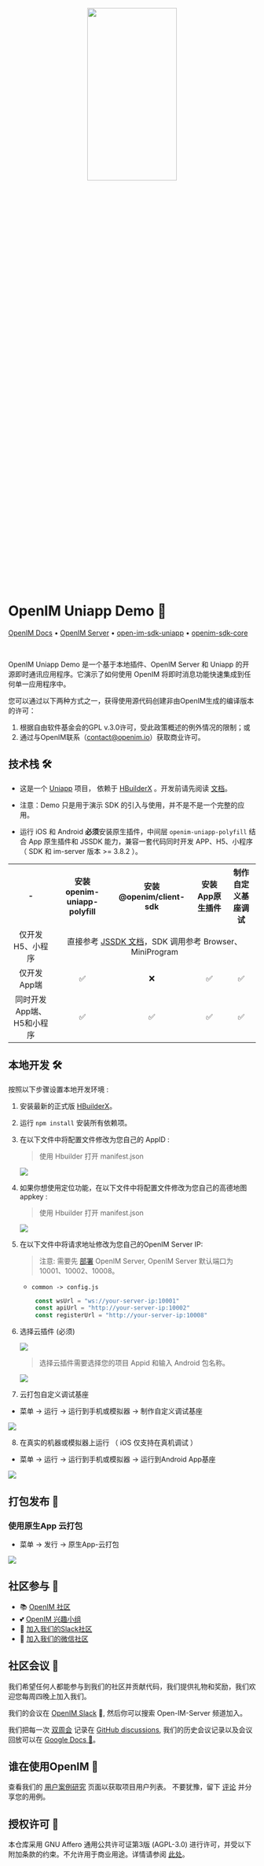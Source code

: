 <p align="center">
    <a href="https://www.openim.online">
        <img src="./doc/openim-logo.gif" width="60%" height="30%"/>
    </a>
</p>

# OpenIM Uniapp Demo 💬

<p>
  <a href="https://doc.rentsoft.cn/">OpenIM Docs</a>
  •
  <a href="https://github.com/openimsdk/open-im-server">OpenIM Server</a>
  •
  <a href="https://github.com/openimsdk/open-im-sdk-uniapp">open-im-sdk-uniapp</a>
  •
  <a href="https://github.com/openimsdk/openim-sdk-core">openim-sdk-core</a>
</p>

<br>

OpenIM Uniapp Demo 是一个基于本地插件、OpenIM Server 和 Uniapp 的开源即时通讯应用程序。它演示了如何使用 OpenIM 将即时消息功能快速集成到任何单一应用程序中。

您可以通过以下两种方式之一，获得使用源代码创建非由OpenIM生成的编译版本的许可：
1. 根据自由软件基金会的GPL v.3.0许可，受此政策概述的例外情况的限制；或
2. 通过与OpenIM联系（contact@openim.io）获取商业许可。

## 技术栈 🛠️

- 这是一个 [Uniapp](https://uniapp.dcloud.net.cn/) 项目， 依赖于 [HBuilderX](https://www.dcloud.io/hbuilderx.html) 。开发前请先阅读 [文档](https://docs.openim.io/zh-Hans/sdks/quickstart/uniapp)。

- 注意：Demo 只是用于演示 SDK 的引入与使用，并不是不是一个完整的应用。

- 运行 iOS 和 Android **必须**安装原生插件，中间层 `openim-uniapp-polyfill` 结合 App 原生插件和 JSSDK 能力，兼容一套代码同时开发 APP、H5、小程序（ SDK 和 im-server 版本 >= 3.8.2 ）。

<table>
  <tr>
    <th style="text-align: center;">-</th>
    <th style="text-align: center;">安装 openim-uniapp-polyfill</th>
    <th style="text-align: center;">安装 @openim/client-sdk</th>
    <th style="text-align: center;">安装 App原生插件</th>
    <th style="text-align: center;">制作自定义基座调试</th>
  </tr>
  <tr>
    <td style="text-align: center;">仅开发H5、小程序</td>
    <td style="text-align: center;" colspan="5">直接参考 <a href="https://docs.openim.io/zh-Hans/sdks/quickstart/miniProgram">JSSDK 文档<a>，SDK 调用参考 Browser、MiniProgram </td>
  </tr>
  <tr>
    <td style="text-align: center;">仅开发App端</td>
    <td style="text-align: center;">✅</td>
    <td style="text-align: center;">❌</td>
    <td style="text-align: center;">✅</td>
    <td style="text-align: center;">✅</td>
  </tr>
  <tr>
    <td style="text-align: center;">同时开发App端、H5和小程序</td>
    <td style="text-align: center;">✅</td>
    <td style="text-align: center;">✅</td>
    <td style="text-align: center;">✅</td>
    <td style="text-align: center;">✅</td>
  </tr>
</table>

## 本地开发 🛠️

按照以下步骤设置本地开发环境 :

1. 安装最新的正式版 [HBuilderX](https://www.dcloud.io/hbuilderx.html)。

2. 运行 `npm install` 安装所有依赖项。

3. 在以下文件中将配置文件修改为您自己的 AppID :
    > 使用 Hbuilder 打开 manifest.json

    ![](./doc/config.png)

4. 如果你想使用定位功能，在以下文件中将配置文件修改为您自己的高德地图 appkey :
   > 使用 Hbuilder 打开 manifest.json

    ![](./doc/config2.png)

5. 在以下文件中将请求地址修改为您自己的OpenIM Server IP:
   > 注意: 需要先 [部署](https://github.com/openimsdk/open-im-server#rocket-quick-start) OpenIM Server, OpenIM Server 默认端口为 10001、10002、10008。
   - `common -> config.js`

     ```js
      const wsUrl = "ws://your-server-ip:10001"
      const apiUrl = "http://your-server-ip:10002"
      const registerUrl = "http://your-server-ip:10008"
     ```

6. 选择云插件 (必须)

    ![](./doc/select.png)

    > 选择云插件需要选择您的项目 Appid 和输入 Android 包名称。

    ![](./doc/plugin.png)

7. 云打包自定义调试基座

  - 菜单 -> 运行 -> 运行到手机或模拟器 -> 制作自定义调试基座

  ![](./doc/dev.png)
  

8. 在真实的机器或模拟器上运行 （ iOS 仅支持在真机调试 ）

  - 菜单 -> 运行 -> 运行到手机或模拟器 -> 运行到Android App基座

  ![](./doc/run_dev.png)

## 打包发布 🚀

### 使用原生App 云打包

  - 菜单 -> 发行 -> 原生App-云打包

  ![](./doc/build.png)


## 社区参与 :busts_in_silhouette:

- 📚 [OpenIM 社区](https://github.com/OpenIMSDK/community)
- 💕 [OpenIM 兴趣小组](https://github.com/Openim-sigs)
- 🚀 [加入我们的Slack社区](https://join.slack.com/t/openimsdk/shared_invite/zt-2ijy1ys1f-O0aEDCr7ExRZ7mwsHAVg9A)
- :eyes: [加入我们的微信社区](https://openim-1253691595.cos.ap-nanjing.myqcloud.com/WechatIMG20.jpeg)

## 社区会议 :calendar:

我们希望任何人都能参与到我们的社区并贡献代码，我们提供礼物和奖励，我们欢迎您每周四晚上加入我们。

我们的会议在 [OpenIM Slack](https://join.slack.com/t/openimsdk/shared_invite/zt-2ijy1ys1f-O0aEDCr7ExRZ7mwsHAVg9A) 🎯, 然后你可以搜索 Open-IM-Server 频道加入。

我们把每一次 [双周会](https://github.com/orgs/OpenIMSDK/discussions/categories/meeting) 记录在 [GitHub discussions](https://github.com/openimsdk/open-im-server/discussions/categories/meeting), 我们的历史会议记录以及会议回放可以在 [Google Docs :bookmark_tabs:](https://docs.google.com/document/d/1nx8MDpuG74NASx081JcCpxPgDITNTpIIos0DS6Vr9GU/edit?usp=sharing)。

## 谁在使用OpenIM :eyes:

查看我们的 [用户案例研究](https://github.com/OpenIMSDK/community/blob/main/ADOPTERS.md) 页面以获取项目用户列表。 不要犹豫，留下 [评论](https://github.com/openimsdk/open-im-server/issues/379) 并分享您的用例。

## 授权许可 :page_facing_up:

本仓库采用 GNU Affero 通用公共许可证第3版 (AGPL-3.0) 进行许可，并受以下附加条款的约束。不允许用于商业用途。详情请参阅 [此处](./LICENSE)。
